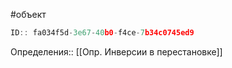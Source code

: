 #объект

```javascript
ID:: fa034f5d-3e67-40b0-f4ce-7b34c0745ed9
```

Определения:: [[Опр. Инверсии в перестановке]]

